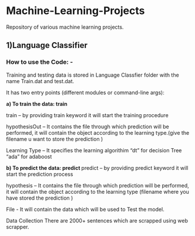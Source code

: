 # Machine-Learning-Projects
 Repository of various machine learning projects.
 
 ## 1)Language Classifier

### How to use the Code: -
Training and testing data is stored in Language Classfier folder with the name Train.dat and test.dat.

It has two entry points (different modules or command-line args):

**a) To train the data: train <examples> <hypothesisOut> <learning-type>**

train – by providing train keyword it will start the training procedure

hypothesisOut – It contains the file through which prediction will be performed, it will contain the object
according to the learning type.(give the filename u want to store the prediction )

Learning Type – It specifies the learning algorithim “dt” for decision Tree “ada” for adaboost
 
**b) To predict the data: predict <hypothesis> <file>**
 predict – by providing predict keyword it will start the prediction process
 
hypothesis – It contains the file through which prediction will be performed, it will contain the object
according to the learning type (filename where you have stored the prediction )

File - It will contain the data which will be used to Test the model.

Data Collection
There are 2000+ sentences which are scrapped using web scrapper.

